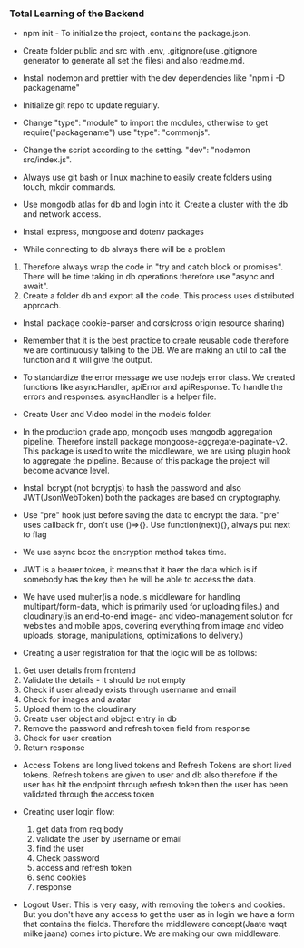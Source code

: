 ### Total Learning of the Backend

- npm init - To initialize the project, contains the package.json.
- Create folder public and src with .env, .gitignore(use .gitignore generator to generate all set the files) and also readme.md.
- Install nodemon and prettier with the dev dependencies like "npm i -D packagename"
- Initialize git repo to update regularly.
- Change "type": "module" to import the modules, otherwise to get require("packagename") use "type": "commonjs".
- Change the script according to the setting. "dev": "nodemon src/index.js".
- Always use git bash or linux machine to easily create folders using touch, mkdir commands.
- Use mongodb atlas for db and login into it. Create a cluster with the db and network access.
- Install express, mongoose and dotenv packages

- While connecting to db always there will be a problem

1.  Therefore always wrap the code in "try and catch block or promises". There will be time taking in db operations therefore use "async and await".
2.  Create a folder db and export all the code. This process uses distributed approach.

- Install package cookie-parser and cors(cross origin resource sharing)

- Remember that it is the best practice to create reusable code therefore we are continuously talking to the DB. We are making an util to call the function and it will give the output.

- To standardize the error message we use nodejs error class. We created functions like asyncHandler, apiError and apiResponse. To handle the errors and responses. asyncHandler is a helper file.

- Create User and Video model in the models folder.
- In the production grade app, mongodb uses mongodb aggregation pipeline. Therefore install package mongoose-aggregate-paginate-v2. This package is used to write the middleware, we are using plugin hook to aggregate the pipeline. Because of this package the project will become advance level.
- Install bcrypt (not bcryptjs) to hash the password and also JWT(JsonWebToken) both the packages are based on cryptography.
- Use "pre" hook just before saving the data to encrypt the data. "pre" uses callback fn, don't use ()=>{}. Use function(next){}, always put next to flag
- We use async bcoz the encryption method takes time.
- JWT is a bearer token, it means that it baer the data which is if somebody has the key then he will be able to access the data.
- We have used multer(is a node.js middleware for handling multipart/form-data, which is primarily used for uploading files.) and cloudinary(is an end-to-end image- and video-management solution for websites and mobile apps, covering everything from image and video uploads, storage, manipulations, optimizations to delivery.)

- Creating a user registration for that the logic will be as follows:

1. Get user details from frontend
2. Validate the details - it should be not empty
3. Check if user already exists through username and email
4. Check for images and avatar
5. Upload them to the cloudinary
6. Create user object and object entry in db
7. Remove the password and refresh token field from response
8. Check for user creation
9. Return response

- Access Tokens are long lived tokens and Refresh Tokens are short lived tokens. Refresh tokens are given to user and db also therefore if the user has hit the endpoint through refresh token then the user has been validated through the access token

- Creating user login flow:

  1. get data from req body
  2. validate the user by username or email
  3. find the user
  4. Check password
  5. access and refresh token
  6. send cookies
  7. response

- Logout User: This is very easy, with removing the tokens and cookies. But you don't have any access to get the user as in login we have a form that contains the fields. Therefore the middleware concept(Jaate waqt milke jaana) comes into picture. We are making our own middleware.
